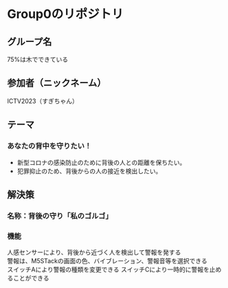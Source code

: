 # Group0のリポジトリ
## グループ名
75%は木でできている

## 参加者（ニックネーム）
ICTV2023（すぎちゃん）

## テーマ
### あなたの背中を守りたい！
- 新型コロナの感染防止のために背後の人との距離を保ちたい。
- 犯罪抑止のため、背後からの人の接近を検出したい。

## 解決策
### 名称：背後の守り「私のゴルゴ」
### 機能
人感センサーにより、背後から近づく人を検出して警報を発する  
警報は、M5STackの画面の色、バイブレーション、警報音等を選択できる  
スイッチAにより警報の種類を変更できる
スイッチCにより一時的に警報を止めることができる
